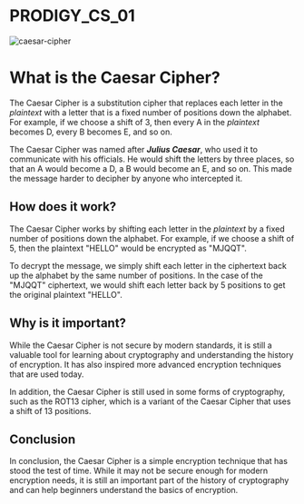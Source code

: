# PRODIGY_CS_01
![caesar-cipher](https://github.com/soheilsheikh/PRODIGY_CS_01/assets/96125177/e6227b53-d2ac-48ff-8fe9-74b2ddb5e901)

# What is the Caesar Cipher?

The Caesar Cipher is a substitution cipher that replaces each letter in the _plaintext_ with a letter that is a fixed number of positions down the alphabet. For example, if we choose a shift of 3, then every A in the _plaintext_ becomes D, every B becomes E, and so on.

The Caesar Cipher was named after ***Julius Caesar***, who used it to communicate with his officials. He would shift the letters by three places, so that an A would become a D, a B would become an E, and so on. This made the message harder to decipher by anyone who intercepted it.

## How does it work?

The Caesar Cipher works by shifting each letter in the _plaintext_ by a fixed number of positions down the alphabet. For example, if we choose a shift of 5, then the plaintext "HELLO" would be encrypted as "MJQQT".

To decrypt the message, we simply shift each letter in the ciphertext back up the alphabet by the same number of positions. In the case of the "MJQQT" ciphertext, we would shift each letter back by 5 positions to get the original plaintext "HELLO".

## Why is it important?

While the Caesar Cipher is not secure by modern standards, it is still a valuable tool for learning about cryptography and understanding the history of encryption. It has also inspired more advanced encryption techniques that are used today.

In addition, the Caesar Cipher is still used in some forms of cryptography, such as the ROT13 cipher, which is a variant of the Caesar Cipher that uses a shift of 13 positions. 

## Conclusion

In conclusion, the Caesar Cipher is a simple encryption technique that has stood the test of time. While it may not be secure enough for modern encryption needs, it is still an important part of the history of cryptography and can help beginners understand the basics of encryption.
